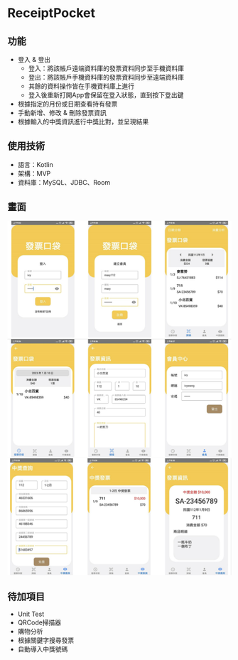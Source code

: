 # ReceiptPocket

## 功能
- 登入 & 登出
  - 登入：將該帳戶遠端資料庫的發票資料同步至手機資料庫
  - 登出：將該帳戶手機資料庫的發票資料同步至遠端資料庫
  - 其餘的資料操作皆在手機資料庫上進行
  - 登入後重新打開App會保留在登入狀態，直到按下登出鍵
- 根據指定的月份或日期查看持有發票
- 手動新增、修改 & 刪除發票資訊
- 根據輸入的中獎資訊進行中獎比對，並呈現結果

## 使用技術
- 語言：Kotlin
- 架構：MVP
- 資料庫：MySQL、JDBC、Room

## 畫面
![image info](./screenshot/appScreen1.jpg)
![image info](./screenshot/appScreen2.jpg)
![image info](./screenshot/appScreen3.jpg)

## 待加項目
- Unit Test
- QRCode掃描器
- 購物分析
- 根據關鍵字搜尋發票
- 自動導入中獎號碼

